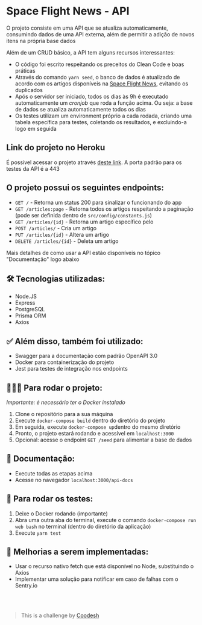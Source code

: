 # Space Flight News - API

O projeto consiste em uma API que se atualiza automaticamente, consumindo dados de uma API externa, além de permitir a adição de novos itens na própria base dados

Além de um CRUD básico, a API tem alguns recursos interessantes:
* O código foi escrito respeitando os preceitos do Clean Code e boas práticas
* Através do comando `yarn seed`, o banco de dados é atualizado de acordo com os artigos disponíveis na [Space Flight News](https://api.spaceflightnewsapi.net/v3/documentation), evitando os duplicados
* Após o servidor ser iniciado, todos os dias às 9h é executado automaticamente um *cronjob* que roda a função acima. Ou seja: a base de dados se atualiza automaticamente todos os dias
* Os testes utilizam um environment próprio a cada rodada, criando uma tabela específica para testes, coletando os resultados, e excluindo-a logo em seguida

## Link do projeto no Heroku
É possível acessar o projeto através [deste link](https://spaceflightnews-backend.herokuapp.com/). A porta padrão para os testes da API é a 443

## O projeto possui os seguintes endpoints:

* `GET /` - Retorna um status 200 para sinalizar o funcionando do app
* `GET /articles:page` - Retorna todos os artigos respeitando a paginação (pode ser definida dentro de `src/config/constants.js`) 
* `GET /articles/{id}` - Retorna um artigo específico pelo
* `POST /articles/` - Cria um artigo
* `PUT /articles/{id}` - Altera um artigo 
* `DELETE /articles/{id}` - Deleta um artigo

Mais detalhes de como usar a API estão disponíveis no tópico "Documentação" logo abaixo

## 🛠 Tecnologias utilizadas:
* Node.JS
* Express
* PostgreSQL
* Prisma ORM
* Axios

## ✅ Além disso, também foi utilizado:
* Swagger para a documentação com padrão OpenAPI 3.0
* Docker para containerização do projeto
* Jest para testes de integração nos endpoints

## 🏃🏽‍♀️ Para rodar o projeto:
*Importante: é necessário ter o Docker instalado*

1. Clone o repositório para a sua máquina
2. Execute `docker-compose build` dentro do diretório do projeto
3. Em seguida, execute `docker-compose up`dentro do mesmo diretório
4. Pronto, o projeto estará rodando e acessível em `localhost:3000`
5. Opcional: acesse o endpoint `GET /seed` para alimentar a base de dados

## 📖 Documentação:
* Execute todas as etapas acima
* Acesse no navegador `localhost:3000/api-docs`

## 🧪 Para rodar os testes:
1. Deixe o Docker rodando (importante)
2. Abra uma outra aba do terminal, execute o comando `docker-compose run web bash` no terminal (dentro do diretório da aplicação)
3. Execute `yarn test` 

## 🤔 Melhorias a serem implementadas:
* Usar o recurso nativo fetch que está disponível no Node, substituindo o Axios
* Implementar uma solução para notificar em caso de falhas com o Sentry.io

<br><br>
> This is a challenge by [Coodesh](https://coodesh.com/)
